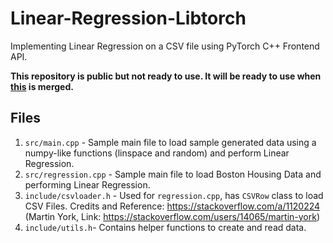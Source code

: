 # Linear-Regression-Libtorch

Implementing Linear Regression on a CSV file using PyTorch C++ Frontend API.

**This repository is public but not ready to use. It will be ready to use when <a href="https://github.com/BuffetCodes/Linear-Regression-using-PyTorch-CPP/pull/4">this</a> is merged.**

## Files

1. `src/main.cpp` - Sample main file to load sample generated data using a numpy-like functions (linspace and random) and perform Linear Regression. 
2. `src/regression.cpp` - Sample main file to load Boston Housing Data and performing Linear Regression.
3. `include/csvloader.h` - Used for `regression.cpp`, has `CSVRow` class to load CSV Files. Credits and Reference: https://stackoverflow.com/a/1120224 (Martin York, Link: https://stackoverflow.com/users/14065/martin-york)
4. `include/utils.h`- Contains helper functions to create and read data.
